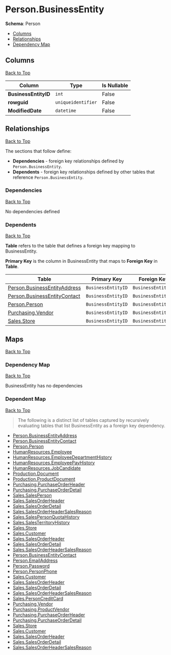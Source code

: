 # Person.BusinessEntity

**Schema**: Person
* [Columns](#columns)
* [Relationships](#relationships)
* [Dependency Map](#dependency-map)

## Columns
[Back to Top](#businessentity)

Column | Type | Is Nullable
-------|------|------------
**BusinessEntityID** | `int` | False
**rowguid** | `uniqueidentifier` | False
**ModifiedDate** | `datetime` | False

## Relationships
[Back to Top](#businessentity)


The sections that follow define:
* **Dependencies** - foreign key relationships defined by `Person.BusinessEntity`.
* **Dependents** - foreign key relationships defined by other tables that reference `Person.BusinessEntity`.

### Dependencies
[Back to Top](#businessentity)


No dependencies defined

### Dependents
[Back to Top](#businessentity)

**Table** refers to the table that defines a foreign key mapping to BusinessEntity.

**Primary Key** is the column in BusinessEntity that maps to **Foreign Key** in **Table**.

Table | Primary Key | Foreign Key | Foreign Key Name
------|-------------|-------------|-----------------
[Person.BusinessEntityAddress](./BusinessEntityAddress.md) | `BusinessEntityID` | `BusinessEntityID` | **FK_BusinessEntityAddress_BusinessEntity_BusinessEntityID**
[Person.BusinessEntityContact](./BusinessEntityContact.md) | `BusinessEntityID` | `BusinessEntityID` | **FK_BusinessEntityContact_BusinessEntity_BusinessEntityID**
[Person.Person](./Person.md) | `BusinessEntityID` | `BusinessEntityID` | **FK_Person_BusinessEntity_BusinessEntityID**
[Purchasing.Vendor](../Purchasing/Vendor.md) | `BusinessEntityID` | `BusinessEntityID` | **FK_Vendor_BusinessEntity_BusinessEntityID**
[Sales.Store](../Sales/Store.md) | `BusinessEntityID` | `BusinessEntityID` | **FK_Store_BusinessEntity_BusinessEntityID**

## Maps
[Back to Top](#businessentity)

### Dependency Map
[Back to Top](#businessentity)

BusinessEntity has no dependencies
### Dependent Map
[Back to Top](#businessentity)

> The following is a distinct list of tables captured by recursively evaluating tables that list BusinessEntity as a foreign key dependency.

* [Person.BusinessEntityAddress](./BusinessEntityAddress.md)
* [Person.BusinessEntityContact](./BusinessEntityContact.md)
* [Person.Person](./Person.md)
* [HumanResources.Employee](../HumanResources/Employee.md)
* [HumanResources.EmployeeDepartmentHistory](./EmployeeDepartmentHistory.md)
* [HumanResources.EmployeePayHistory](./EmployeePayHistory.md)
* [HumanResources.JobCandidate](./JobCandidate.md)
* [Production.Document](../Production/Document.md)
* [Production.ProductDocument](./ProductDocument.md)
* [Purchasing.PurchaseOrderHeader](../Purchasing/PurchaseOrderHeader.md)
* [Purchasing.PurchaseOrderDetail](./PurchaseOrderDetail.md)
* [Sales.SalesPerson](../Sales/SalesPerson.md)
* [Sales.SalesOrderHeader](./SalesOrderHeader.md)
* [Sales.SalesOrderDetail](./SalesOrderDetail.md)
* [Sales.SalesOrderHeaderSalesReason](./SalesOrderHeaderSalesReason.md)
* [Sales.SalesPersonQuotaHistory](./SalesPersonQuotaHistory.md)
* [Sales.SalesTerritoryHistory](./SalesTerritoryHistory.md)
* [Sales.Store](./Store.md)
* [Sales.Customer](./Customer.md)
* [Sales.SalesOrderHeader](./SalesOrderHeader.md)
* [Sales.SalesOrderDetail](./SalesOrderDetail.md)
* [Sales.SalesOrderHeaderSalesReason](./SalesOrderHeaderSalesReason.md)
* [Person.BusinessEntityContact](./BusinessEntityContact.md)
* [Person.EmailAddress](./EmailAddress.md)
* [Person.Password](./Password.md)
* [Person.PersonPhone](./PersonPhone.md)
* [Sales.Customer](../Sales/Customer.md)
* [Sales.SalesOrderHeader](./SalesOrderHeader.md)
* [Sales.SalesOrderDetail](./SalesOrderDetail.md)
* [Sales.SalesOrderHeaderSalesReason](./SalesOrderHeaderSalesReason.md)
* [Sales.PersonCreditCard](../Sales/PersonCreditCard.md)
* [Purchasing.Vendor](../Purchasing/Vendor.md)
* [Purchasing.ProductVendor](./ProductVendor.md)
* [Purchasing.PurchaseOrderHeader](./PurchaseOrderHeader.md)
* [Purchasing.PurchaseOrderDetail](./PurchaseOrderDetail.md)
* [Sales.Store](../Sales/Store.md)
* [Sales.Customer](./Customer.md)
* [Sales.SalesOrderHeader](./SalesOrderHeader.md)
* [Sales.SalesOrderDetail](./SalesOrderDetail.md)
* [Sales.SalesOrderHeaderSalesReason](./SalesOrderHeaderSalesReason.md)

